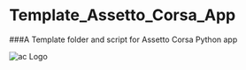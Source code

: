 # Template_Assetto_Corsa_App
###A Template folder and script for Assetto Corsa Python app



![ac Logo](https://pngimage.net/wp-content/uploads/2018/05/assetto-corsa-logo-png-3.png)
